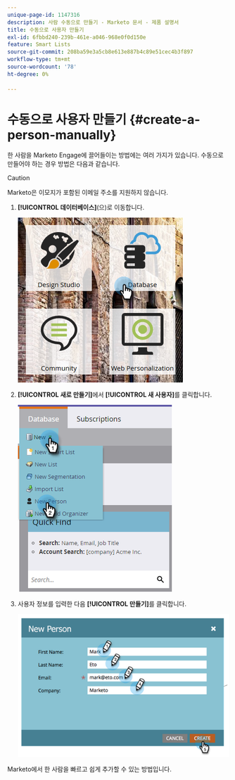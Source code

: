 ```yaml
---
unique-page-id: 1147316
description: 사람 수동으로 만들기 - Marketo 문서 - 제품 설명서
title: 수동으로 사용자 만들기
exl-id: 6fbbd240-239b-461e-a046-968e0f0d150e
feature: Smart Lists
source-git-commit: 208ba59e3a5cb8e613e887b4c89e51cec4b3f897
workflow-type: tm+mt
source-wordcount: '78'
ht-degree: 0%

---
```


# 수동으로 사용자 만들기 {#create-a-person-manually}

한 사람을 Marketo Engage에 끌어들이는 방법에는 여러 가지가 있습니다. 수동으로 만들어야 하는 경우 방법은 다음과 같습니다.

>[!CAUTION]
>
>Marketo은 이모지가 포함된 이메일 주소를 지원하지 않습니다.

1. **[!UICONTROL 데이터베이스]**(으)로 이동합니다.

   ![](assets/db-1.png)

1. **[!UICONTROL 새로 만들기]**&#x200B;에서 **[!UICONTROL 새 사용자]**&#x200B;를 클릭합니다.

   ![](assets/two-2.png)

1. 사용자 정보를 입력한 다음 **[!UICONTROL 만들기]**&#x200B;를 클릭합니다.

   ![](assets/three-2.png)

Marketo에서 한 사람을 빠르고 쉽게 추가할 수 있는 방법입니다.

